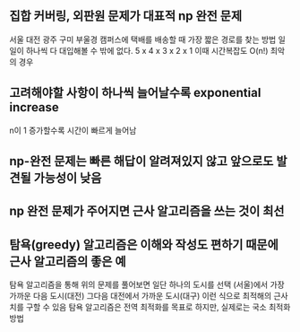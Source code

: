 ## 집합 커버링, 외판원 문제가 대표적 np 완전 문제

서울 대전 광주 구미 부울경 캠퍼스에 택배를 배송할 때 가장 짧은 경로를 찾는 방법
일일이 하나씩 다 대입해볼 수 밖에 없다. 5 x 4 x 3 x 2 x 1
이때 시간복잡도 O(n!) 최악의 경우

## 고려해야할 사항이 하나씩 늘어날수록 exponential increase

n이 1 증가할수록 시간이 빠르게 늘어남

## np-완전 문제는 빠른 해답이 알려져있지 않고 앞으로도 발견될 가능성이 낮음

## np 완전 문제가 주어지면 근사 알고리즘을 쓰는 것이 최선

## 탐욕(greedy) 알고리즘은 이해와 작성도 편하기 때문에 근사 알고리즘의 좋은 예

탐욕 알고리즘을 통해 위의 문제를 풀어보면
일단 하나의 도시를 선택 (서울)에서 가장 가까운 다음 도시(대전) 그다음 대전에서 가까운 도시(대구)
이런 식으로 최적해의 근사치를 구할 수 있음
탐욕 알고리즘은 전역 최적화를 목표로 하지만, 실제로는 국소 최적화 방법
